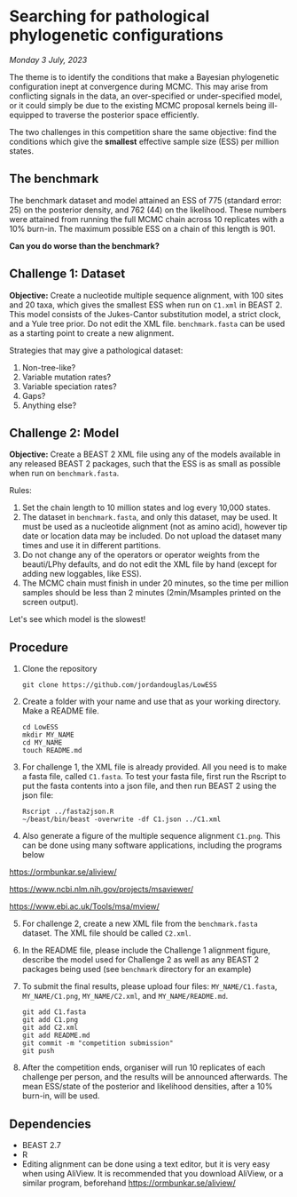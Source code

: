# Searching for pathological phylogenetic configurations

*Monday 3 July, 2023*


The theme is to identify the conditions that make a Bayesian phylogenetic configuration inept at convergence during MCMC. This may arise from conflicting signals in the data, an over-specified or under-specified model, or it could simply be due to the existing MCMC proposal kernels being ill-equipped to traverse the posterior space efficiently. 


The two challenges in this competition share the same objective: find the conditions which give the **smallest** effective sample size (ESS) per million states. 


## The benchmark


The benchmark dataset and model attained an ESS of 775 (standard error: 25) on the posterior density, and 762 (44) on the likelihood.
These numbers were attained from running the full MCMC chain across 10 replicates with a 10% burn-in. 
The maximum possible ESS on a chain of this length is 901.

**Can you do worse than the benchmark?**



## Challenge 1: Dataset

**Objective:** Create a nucleotide multiple sequence alignment, with 100 sites and 20 taxa, which gives the smallest ESS when run on `C1.xml` in BEAST 2. 
This model consists of the Jukes-Cantor substitution model, a strict clock, and a Yule tree prior. 
Do not edit the XML file.
`benchmark.fasta` can be used as a starting point to create a new alignment.

Strategies that may give a pathological dataset:

1. Non-tree-like?
2. Variable mutation rates?
3. Variable speciation rates?
4. Gaps?
5. Anything else?






## Challenge 2: Model

**Objective:** Create a BEAST 2 XML file using any of the models available in any released BEAST 2 packages, such that the ESS is as small as possible when run on `benchmark.fasta`.

Rules: 
1. Set the chain length to 10 million states and log every 10,000 states. 
2. The dataset in `benchmark.fasta`, and only this dataset, may be used. It must be used as a nucleotide alignment (not as amino acid), however tip date or location data may be included. Do not upload the dataset many times and use it in different partitions.
3. Do not change any of the operators or operator weights from the beauti/LPhy defaults, and do not edit the XML file by hand (except for adding new loggables, like ESS).
4. The MCMC chain must finish in under 20 minutes, so the time per million samples should be less than 2 minutes (2min/Msamples printed on the screen output).


Let's see which model is the slowest!


## Procedure

1. Clone the repository
    ```
   git clone https://github.com/jordandouglas/LowESS
    ```

2. Create a folder with your name and use that as your working directory. Make a README file. 
   ```
   cd LowESS
   mkdir MY_NAME
   cd MY_NAME
   touch README.md
   ```

3. For challenge 1, the XML file is already provided. All you need is to make a fasta file, called `C1.fasta`. To test your fasta file, first run the Rscript to put the fasta contents into a json file, and then run BEAST 2 using the json file: 
   ```
   Rscript ../fasta2json.R
   ~/beast/bin/beast -overwrite -df C1.json ../C1.xml
   ```


4. Also generate a figure of the multiple sequence alignment `C1.png`. This can be done using many software applications, including the programs below
   
https://ormbunkar.se/aliview/

https://www.ncbi.nlm.nih.gov/projects/msaviewer/

https://www.ebi.ac.uk/Tools/msa/mview/
   
   

5. For challenge 2, create a new XML file from the `benchmark.fasta` dataset. The XML file should be called `C2.xml`.
6. In the README file, please include the Challenge 1 alignment figure, describe the model used for Challenge 2 as well as any BEAST 2 packages being used (see `benchmark` directory for an example)
   
7. To submit the final results, please upload four files: `MY_NAME/C1.fasta`,  `MY_NAME/C1.png`, `MY_NAME/C2.xml`, and `MY_NAME/README.md`.
   ```
   git add C1.fasta
   git add C1.png
   git add C2.xml
   git add README.md
   git commit -m "competition submission"
   git push
   ```

8. After the competition ends, organiser will run 10 replicates of each challenge per person, and the results will be announced afterwards. The mean ESS/state of the posterior and likelihood densities, after a 10% burn-in, will be used. 


## Dependencies

- BEAST 2.7
- R
- Editing alignment can be done using a text editor, but it is very easy when using AliView.  It is recommended that you download AliView, or a similar program, beforehand https://ormbunkar.se/aliview/




   
